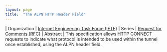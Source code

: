 ```yaml
---
layout: page
title:  "The ALPN HTTP Header Field"
---
```


| Organization | [Internet Engineering Task Force (IETF)](..)
| Series | [Request for Comments (RFC)](..)
| Abstract | This specification allows HTTP CONNECT requests to indicate what protocol is intended to be used within the tunnel once established, using the ALPN header field.